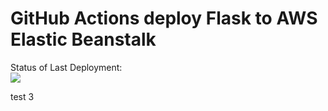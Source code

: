 # GitHub Actions deploy Flask to AWS Elastic Beanstalk




Status of Last Deployment:<br>
<img src="https://github.com/andretool/github-actions-part-2-cicd-to-aws/workflows/CI-CD-Pipeline-aws/badge.svg?branch=master"><br>

test 3
